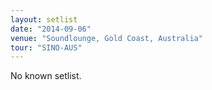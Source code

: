 ```yaml
---
layout: setlist
date: "2014-09-06"
venue: "Soundlounge, Gold Coast, Australia"
tour: "SINO-AUS"
---
```



No known setlist.
